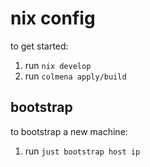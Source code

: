 # nix config

to get started:

1. run `nix develop`
2. run `colmena apply/build`

## bootstrap

to bootstrap a new machine:

1. run `just bootstrap host ip`
